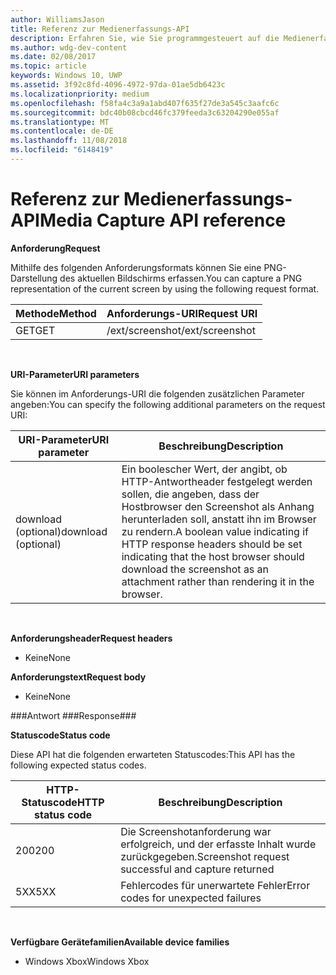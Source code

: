 ```yaml
---
author: WilliamsJason
title: Referenz zur Medienerfassungs-API
description: Erfahren Sie, wie Sie programmgesteuert auf die Medienerfassungs-API zugreifen.
ms.author: wdg-dev-content
ms.date: 02/08/2017
ms.topic: article
keywords: Windows 10, UWP
ms.assetid: 3f92c8fd-4096-4972-97da-01ae5db6423c
ms.localizationpriority: medium
ms.openlocfilehash: f58fa4c3a9a1abd407f635f27de3a545c3aafc6c
ms.sourcegitcommit: bdc40b08cbcd46fc379feeda3c63204290e055af
ms.translationtype: MT
ms.contentlocale: de-DE
ms.lasthandoff: 11/08/2018
ms.locfileid: "6148419"
---
```

# <a name="media-capture-api-reference"></a><span data-ttu-id="b87d7-104">Referenz zur Medienerfassungs-API</span><span class="sxs-lookup"><span data-stu-id="b87d7-104">Media Capture API reference</span></span> #

**<span data-ttu-id="b87d7-105">Anforderung</span><span class="sxs-lookup"><span data-stu-id="b87d7-105">Request</span></span>**

<span data-ttu-id="b87d7-106">Mithilfe des folgenden Anforderungsformats können Sie eine PNG-Darstellung des aktuellen Bildschirms erfassen.</span><span class="sxs-lookup"><span data-stu-id="b87d7-106">You can capture a PNG representation of the current screen by using the following request format.</span></span>

| <span data-ttu-id="b87d7-107">Methode</span><span class="sxs-lookup"><span data-stu-id="b87d7-107">Method</span></span>        | <span data-ttu-id="b87d7-108">Anforderungs-URI</span><span class="sxs-lookup"><span data-stu-id="b87d7-108">Request URI</span></span>     | 
| ------------- |-----------------|
| <span data-ttu-id="b87d7-109">GET</span><span class="sxs-lookup"><span data-stu-id="b87d7-109">GET</span></span>           | <span data-ttu-id="b87d7-110">/ext/screenshot</span><span class="sxs-lookup"><span data-stu-id="b87d7-110">/ext/screenshot</span></span> |
<br>

**<span data-ttu-id="b87d7-111">URI-Parameter</span><span class="sxs-lookup"><span data-stu-id="b87d7-111">URI parameters</span></span>**

<span data-ttu-id="b87d7-112">Sie können im Anforderungs-URI die folgenden zusätzlichen Parameter angeben:</span><span class="sxs-lookup"><span data-stu-id="b87d7-112">You can specify the following additional parameters on the request URI:</span></span>


| <span data-ttu-id="b87d7-113">URI-Parameter</span><span class="sxs-lookup"><span data-stu-id="b87d7-113">URI parameter</span></span>      | <span data-ttu-id="b87d7-114">Beschreibung</span><span class="sxs-lookup"><span data-stu-id="b87d7-114">Description</span></span>     | 
| ------------------ |-----------------|
| <span data-ttu-id="b87d7-115">download (optional)</span><span class="sxs-lookup"><span data-stu-id="b87d7-115">download (optional)</span></span>| <span data-ttu-id="b87d7-116">Ein boolescher Wert, der angibt, ob HTTP-Antwortheader festgelegt werden sollen, die angeben, dass der Hostbrowser den Screenshot als Anhang herunterladen soll, anstatt ihn im Browser zu rendern.</span><span class="sxs-lookup"><span data-stu-id="b87d7-116">A boolean value indicating if HTTP response headers should be set indicating that the host browser should download the screenshot as an attachment rather than rendering it in the browser.</span></span>  |
<br>

**<span data-ttu-id="b87d7-117">Anforderungsheader</span><span class="sxs-lookup"><span data-stu-id="b87d7-117">Request headers</span></span>**

* <span data-ttu-id="b87d7-118">Keine</span><span class="sxs-lookup"><span data-stu-id="b87d7-118">None</span></span>

**<span data-ttu-id="b87d7-119">Anforderungstext</span><span class="sxs-lookup"><span data-stu-id="b87d7-119">Request body</span></span>**

* <span data-ttu-id="b87d7-120">Keine</span><span class="sxs-lookup"><span data-stu-id="b87d7-120">None</span></span>

###<a name="response"></a><span data-ttu-id="b87d7-121">Antwort ###</span><span class="sxs-lookup"><span data-stu-id="b87d7-121">Response###</span></span>

**<span data-ttu-id="b87d7-122">Statuscode</span><span class="sxs-lookup"><span data-stu-id="b87d7-122">Status code</span></span>**

<span data-ttu-id="b87d7-123">Diese API hat die folgenden erwarteten Statuscodes:</span><span class="sxs-lookup"><span data-stu-id="b87d7-123">This API has the following expected status codes.</span></span>

| <span data-ttu-id="b87d7-124">HTTP-Statuscode</span><span class="sxs-lookup"><span data-stu-id="b87d7-124">HTTP status code</span></span>   | <span data-ttu-id="b87d7-125">Beschreibung</span><span class="sxs-lookup"><span data-stu-id="b87d7-125">Description</span></span>     | 
| ------------------ |-----------------|
| <span data-ttu-id="b87d7-126">200</span><span class="sxs-lookup"><span data-stu-id="b87d7-126">200</span></span>                | <span data-ttu-id="b87d7-127">Die Screenshotanforderung war erfolgreich, und der erfasste Inhalt wurde zurückgegeben.</span><span class="sxs-lookup"><span data-stu-id="b87d7-127">Screenshot request successful and capture returned</span></span> |
| <span data-ttu-id="b87d7-128">5XX</span><span class="sxs-lookup"><span data-stu-id="b87d7-128">5XX</span></span>                | <span data-ttu-id="b87d7-129">Fehlercodes für unerwartete Fehler</span><span class="sxs-lookup"><span data-stu-id="b87d7-129">Error codes for unexpected failures</span></span> |
<br>

**<span data-ttu-id="b87d7-130">Verfügbare Gerätefamilien</span><span class="sxs-lookup"><span data-stu-id="b87d7-130">Available device families</span></span>**

* <span data-ttu-id="b87d7-131">Windows Xbox</span><span class="sxs-lookup"><span data-stu-id="b87d7-131">Windows Xbox</span></span>

